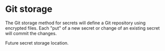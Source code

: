 # Git storage

The Git storage method for secrets will define a Git repository
using encrypted files.  Each "put" of a new secret or change
of an existing secret will commit the changes.

Future secret storage location.
